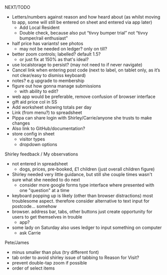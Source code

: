 NEXT/TODO
- Letters/numbers against reason and how heard about (as whilst moving to app, some will still be entered on sheet and entered via app later)
  - Add Local Resident
  - Double check, because also put “tivvy bumper trial” not “tivvy bumper/rail enthusiast”
- half price has variants! see photos
  - may not be needed on ledger? only on till?
- better zoom controls; labelled? default 1.5?
  - or just fix at 150% as that's ideal?
- use localstorage to persist? (may not need to if never navigate)
- Cancel link when entering post code (next to label, on tablet only, as it’s not clear/easy to dismiss keyboard)
- notes? e.g upgrade to membership
- figure out how gonna manage submissions
  - with ability to edit?
- web app would be preferable, remove confusion of browser interface
- gift aid price col in SS
- Add worksheet showing totals per day
- Link (from menu?) to spreadsheet
- Pippa can share login with Shirley/Carrie/anyone she trusts to make changes
- Also link to GitHub/documentation?
- store config in sheet
  - visitor types
  - dropdown options


Shirley feedback / My observations
- not entered in spreadsheet
  - dogs, prices, pre-booked, £1 children (just overall children figure)
- Shirley needed very little guidance, but still she couple times wasn't sure what she needed to do next
  - consider more google forms type interface where presented with one "question" at a time
- keyboard popping up is likely (other than browser distractions) most troublesome aspect. therefore consider alternative to text input for postcode... somehow
- browser. address bar, tabs, other buttons just create opportunity for users to get themselves in trouble
  - app?
- some lady on Saturday also uses ledger to input something on computer
  - ask Carrie
  
Pete/James
- minus smaller than plus (try different font)
- tab order to avoid shirley issue of tabbing to Reason for Visit?
- prevent double-tap zoom if possible
- order of select items
